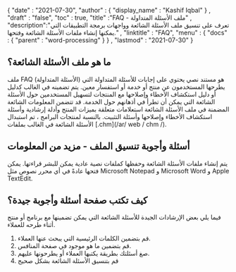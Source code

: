 {
  "date" : "2021-07-30",
  "author" : {
    "display_name" : "Kashif Iqbal"
} ,
  "draft" : "false",
  "toc" : true,
  "title" :"FAQ - ملف الأسئلة المتداولة" ,
  "description":"تعرف على تنسيق ملف الأسئلة الشائعة وواجهات برمجة التطبيقات التي يمكنها إنشاء ملفات الأسئلة الشائعة وفتحها." ,
  "linktitle" : "FAQ",
  "menu" : {
    "docs" : {
      "parent" : "word-processing"
}
} ,
  "lastmod" : "2021-07-30"
}

## ما هو ملف الأسئلة الشائعة؟

ملف FAQ (الأسئلة المتداولة) هو مستند نصي يحتوي على إجابات للأسئلة المتداولة التي يطرحها المستخدمون عن منتج أو خدمة أو استفسار معين. يتم تضمينه في الغالب كدليل أو دليل استكشاف الأخطاء وإصلاحها مع المنتجات لتسهيل المستخدمين حول الأسئلة الشائعة التي يمكن أن تطرأ في أذهانهم حول الخدمة. قد تتضمن المعلومات الشائعة المضمنة في ملف الأسئلة الشائعة استعلامات متعلقة بميزات المنتج وأدلة إرشادية وأسئلة استكشاف الأخطاء وإصلاحها وأسئلة التثبيت. بالنسبة لمنتجات البرامج ، تم استبدال الأسئلة الشائعة في الغالب بملفات [.chm](/ar/ web / chm /).

## أسئلة وأجوبة تنسيق الملف - مزيد من المعلومات

يتم إنشاء ملفات الأسئلة الشائعة وحفظها كملفات نصية عادية يمكن للبشر قراءتها. يمكن فتحها عادةً في أي محرر نصوص مثل Microsoft Notepad و Microsoft Word و Apple TextEdit.

## كيف تكتب صفحة أسئلة وأجوبة جيدة؟

فيما يلي بعض الإرشادات الجيدة للأسئلة الشائعة التي يمكن تضمينها مع برنامج أو منتج أثناء طرحه للعملاء.

1. قم بتضمين الكلمات الرئيسية التي يبحث عنها العملاء.
1. قم بتضمين ما هو موجود في صفحة المنافس.
1. صغ أسئلتك بطريقة يكتبها العملاء أو يطرحونها عليهم.
1. قم بتنسيق الأسئلة الشائعة بشكل صحيح

